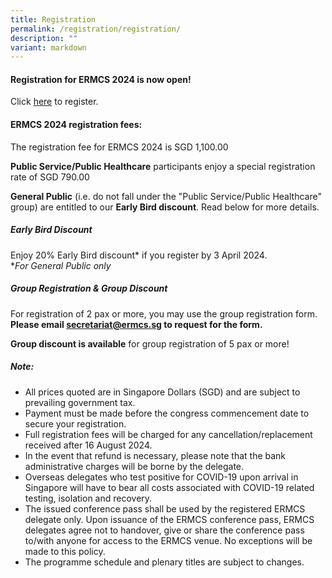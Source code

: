```yaml
---
title: Registration
permalink: /registration/registration/
description: ""
variant: markdown
---
```

#### **Registration for ERMCS 2024 is now open!**

Click [here](https://form.gov.sg/65bc5336f7f3ee7394d56d4b) to register.

#### **ERMCS 2024 registration fees:**

The registration fee for ERMCS 2024 is SGD 1,100.00

**Public Service/Public Healthcare** participants enjoy a special registration rate of SGD 790.00

**General Public** (i.e. do not fall under the "Public Service/Public Healthcare" group) are entitled to our **Early Bird discount**. Read below for more details. 

##### Early Bird Discount
Enjoy 20% Early Bird discount\* if you register by 3 April 2024.
<br>**For General Public only*

##### Group Registration &amp; Group Discount
For registration of 2 pax or more, you may use the group registration form. **Please email secretariat@ermcs.sg to request for the form.**

**Group discount is available** for group registration of 5 pax or more!

##### Note:

*   All prices quoted are in Singapore Dollars (SGD) and are subject to prevailing government tax.
*   Payment must be made before the congress commencement date to secure your registration.
*   Full registration fees will be charged for any cancellation/replacement received after 16 August 2024.
*   In the event that refund is necessary, please note that the bank administrative charges will be borne by the delegate.
*   Overseas delegates who test positive for COVID-19 upon arrival in Singapore will have to bear all costs associated with COVID-19 related testing, isolation and recovery.
*   The issued conference pass shall be used by the registered ERMCS delegate only. Upon issuance of the ERMCS conference pass, ERMCS delegates agree not to handover, give or share the conference pass to/with anyone for access to the ERMCS venue. No exceptions will be made to this policy.
*   The programme schedule and plenary titles are subject to changes.
